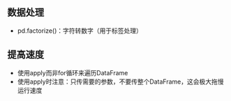 ## 数据处理
- pd.factorize()：字符转数字（用于标签处理）

## 提高速度
- 使用apply而非for循环来遍历DataFrame
- 使用apply时注意：只传需要的参数，不要传整个DataFrame，这会极大拖慢运行速度
